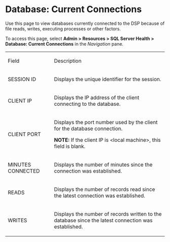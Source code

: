 # Database: Current Connections

<div class="use">

Use this page to view databases currently connected to the DSP because
of file reads, writes, executing processes or other factors.

</div>

To access this page, select **Admin \> Resources \> SQL Server Health \>
Database: Current Connections** in the *Navigation* pane.

<table>
<tbody>
<tr class="odd">
<td><p>Field</p></td>
<td><p>Description</p></td>
</tr>
<tr class="even">
<td><p>SESSION ID</p></td>
<td><p>Displays the unique identifier for the session.</p></td>
</tr>
<tr class="odd">
<td><p>CLIENT IP</p></td>
<td><p>Displays the IP address of the client connecting to the database.</p></td>
</tr>
<tr class="even">
<td><p>CLIENT PORT</p></td>
<td><p>Displays the port number used by the client for the database connection.</p>
<p><strong>NOTE:</strong> If the client IP is &lt;local machine&gt;, this field is blank.</p></td>
</tr>
<tr class="odd">
<td><p>MINUTES CONNECTED</p></td>
<td><p>Displays the number of minutes since the connection was established.</p></td>
</tr>
<tr class="even">
<td><p>READS</p></td>
<td><p>Displays the number of records read since the latest connection was established.</p></td>
</tr>
<tr class="odd">
<td><p>WRITES</p></td>
<td><p>Displays the number of records written to the database since the latest connection was established.</p></td>
</tr>
</tbody>
</table>
